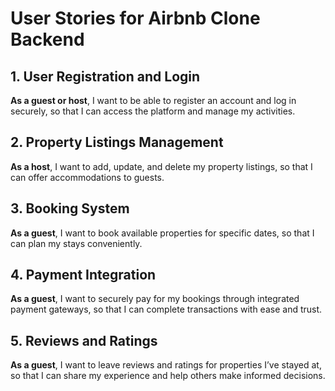 # User Stories for Airbnb Clone Backend

## 1. User Registration and Login
**As a guest or host**, I want to be able to register an account and log in securely, so that I can access the platform and manage my activities.

## 2. Property Listings Management
**As a host**, I want to add, update, and delete my property listings, so that I can offer accommodations to guests.

## 3. Booking System
**As a guest**, I want to book available properties for specific dates, so that I can plan my stays conveniently.

## 4. Payment Integration
**As a guest**, I want to securely pay for my bookings through integrated payment gateways, so that I can complete transactions with ease and trust.

## 5. Reviews and Ratings
**As a guest**, I want to leave reviews and ratings for properties I’ve stayed at, so that I can share my experience and help others make informed decisions.

